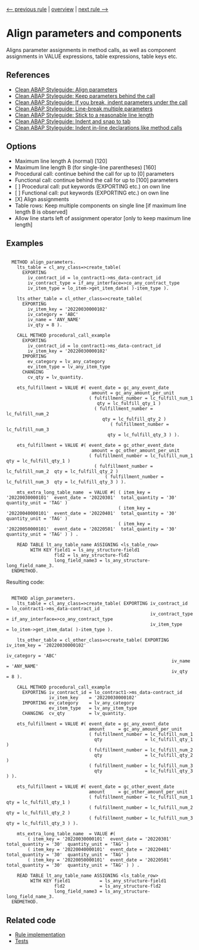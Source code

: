 [<-- previous rule](AlignWithSecondWordRule.md) | [overview](../rules.md) | [next rule -->](AlignLogicalExpressionsRule.md)

# Align parameters and components

Aligns parameter assignments in method calls, as well as component assignments in VALUE expressions, table expressions, table keys etc.

## References

* [Clean ABAP Styleguide: Align parameters](https://github.com/SAP/styleguides/blob/main/clean-abap/CleanABAP.md#align-parameters)
* [Clean ABAP Styleguide: Keep parameters behind the call](https://github.com/SAP/styleguides/blob/main/clean-abap/CleanABAP.md#keep-parameters-behind-the-call)
* [Clean ABAP Styleguide: If you break, indent parameters under the call](https://github.com/SAP/styleguides/blob/main/clean-abap/CleanABAP.md#if-you-break-indent-parameters-under-the-call)
* [Clean ABAP Styleguide: Line-break multiple parameters](https://github.com/SAP/styleguides/blob/main/clean-abap/CleanABAP.md#line-break-multiple-parameters)
* [Clean ABAP Styleguide: Stick to a reasonable line length](https://github.com/SAP/styleguides/blob/main/clean-abap/CleanABAP.md#stick-to-a-reasonable-line-length)
* [Clean ABAP Styleguide: Indent and snap to tab](https://github.com/SAP/styleguides/blob/main/clean-abap/CleanABAP.md#indent-and-snap-to-tab)
* [Clean ABAP Styleguide: Indent in-line declarations like method calls](https://github.com/SAP/styleguides/blob/main/clean-abap/CleanABAP.md#indent-in-line-declarations-like-method-calls)

## Options

* Maximum line length A \(normal\) \[120\] 
* Maximum line length B \(for single-line parentheses\) \[160\] 
* Procedural call: continue behind the call for up to \[0\] parameters
* Functional call: continue behind the call for up to \[100\] parameters
* \[ \] Procedural call: put keywords \(EXPORTING etc.\) on own line
* \[ \] Functional call: put keywords \(EXPORTING etc.\) on own line
* \[X\] Align assignments
* Table rows: Keep multiple components on single line \[if maximum line length B is observed\]
* Allow line starts left of assignment operator \[only to keep maximum line length\]

## Examples


```ABAP

  METHOD align_parameters.
    lts_table = cl_any_class=>create_table(
      EXPORTING
        iv_contract_id = lo_contract1->ms_data-contract_id
        iv_contract_type = if_any_interface=>co_any_contract_type
        iv_item_type = lo_item->get_item_data( )-item_type ).

    lts_other_table = cl_other_class=>create_table(
      EXPORTING
        iv_item_key = '20220030000102'
        iv_category = 'ABC'
        iv_name = 'ANY_NAME'
        iv_qty = 8 ).

    CALL METHOD procedural_call_example
      EXPORTING
        iv_contract_id = lo_contract1->ms_data-contract_id
        iv_item_key = '20220030000102'
      IMPORTING
        ev_category = lv_any_category
        ev_item_type = lv_any_item_type
      CHANGING
        cv_qty = lv_quantity.

    ets_fulfillment = VALUE #( event_date = gc_any_event_date
                                amount = gc_any_amount_per_unit
                               ( fulfillment_number = lc_fulfill_num_1
                                  qty = lc_fulfill_qty_1 )
                                 ( fulfillment_number = lc_fulfill_num_2
                                    qty = lc_fulfill_qty_2 )
                                       ( fulfillment_number = lc_fulfill_num_3
                                      qty = lc_fulfill_qty_3 ) ).

    ets_fulfillment = VALUE #( event_date = gc_other_event_date
                                amount = gc_other_amount_per_unit
                               ( fulfillment_number = lc_fulfill_num_1  qty = lc_fulfill_qty_1 )
                                 ( fulfillment_number = lc_fulfill_num_2  qty = lc_fulfill_qty_2 )
                                     ( fulfillment_number = lc_fulfill_num_3  qty = lc_fulfill_qty_3 ) ).

    mts_extra_long_table_name  = VALUE #( ( item_key = '20220030000101'  event_date = '20220301'  total_quantity = '30'  quantity_unit = 'TAG' )
                                          ( item_key = '20220040000101'  event_date = '20220401'  total_quantity = '30'  quantity_unit = 'TAG' )
                                          ( item_key = '20220050000101'  event_date = '20220501'  total_quantity = '30'  quantity_unit = 'TAG' ) ) .

    READ TABLE lt_any_table_name ASSIGNING <ls_table_row> 
         WITH KEY field1 = ls_any_structure-field1
                  fld2 = ls_any_structure-fld2
                  long_field_name3 = ls_any_structure-long_field_name_3.
  ENDMETHOD.
```

Resulting code:

```ABAP

  METHOD align_parameters.
    lts_table = cl_any_class=>create_table( EXPORTING iv_contract_id   = lo_contract1->ms_data-contract_id
                                                      iv_contract_type = if_any_interface=>co_any_contract_type
                                                      iv_item_type     = lo_item->get_item_data( )-item_type ).

    lts_other_table = cl_other_class=>create_table( EXPORTING iv_item_key = '20220030000102'
                                                              iv_category = 'ABC'
                                                              iv_name     = 'ANY_NAME'
                                                              iv_qty      = 8 ).

    CALL METHOD procedural_call_example
      EXPORTING iv_contract_id = lo_contract1->ms_data-contract_id
                iv_item_key    = '20220030000102'
      IMPORTING ev_category    = lv_any_category
                ev_item_type   = lv_any_item_type
      CHANGING  cv_qty         = lv_quantity.

    ets_fulfillment = VALUE #( event_date = gc_any_event_date
                               amount     = gc_any_amount_per_unit
                               ( fulfillment_number = lc_fulfill_num_1
                                 qty                = lc_fulfill_qty_1 )
                               ( fulfillment_number = lc_fulfill_num_2
                                 qty                = lc_fulfill_qty_2 )
                               ( fulfillment_number = lc_fulfill_num_3
                                 qty                = lc_fulfill_qty_3 ) ).

    ets_fulfillment = VALUE #( event_date = gc_other_event_date
                               amount     = gc_other_amount_per_unit
                               ( fulfillment_number = lc_fulfill_num_1  qty = lc_fulfill_qty_1 )
                               ( fulfillment_number = lc_fulfill_num_2  qty = lc_fulfill_qty_2 )
                               ( fulfillment_number = lc_fulfill_num_3  qty = lc_fulfill_qty_3 ) ).

    mts_extra_long_table_name  = VALUE #(
        ( item_key = '20220030000101'  event_date = '20220301'  total_quantity = '30'  quantity_unit = 'TAG' )
        ( item_key = '20220040000101'  event_date = '20220401'  total_quantity = '30'  quantity_unit = 'TAG' )
        ( item_key = '20220050000101'  event_date = '20220501'  total_quantity = '30'  quantity_unit = 'TAG' ) ) .

    READ TABLE lt_any_table_name ASSIGNING <ls_table_row>
         WITH KEY field1           = ls_any_structure-field1
                  fld2             = ls_any_structure-fld2
                  long_field_name3 = ls_any_structure-long_field_name_3.
  ENDMETHOD.
```

## Related code

* [Rule implementation](../../com.sap.adt.abapcleaner/src/com/sap/adt/abapcleaner/rules/alignment/AlignParametersRule.java)
* [Tests](../../test/com.sap.adt.abapcleaner.test/src/com/sap/adt/abapcleaner/rules/alignment/AlignParametersTest.java)

